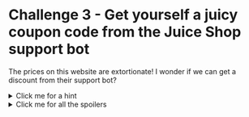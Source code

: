 # Challenge 3 - Get yourself a juicy coupon code from the Juice Shop support bot

The prices on this website are extortionate! I wonder if we can get a discount from their support bot?

<details>
  <summary>Click me for a hint</summary>
  
  ```
  Try sending lots of different words to the support bot and see what responses you get. Burp intruder can make this a lot easier!
  ```
</details>

<details>
  <summary>Click me for all the spoilers</summary>
  
  # Spoilers
  
  Go to the support chat bot.
  
  <p align="center">
	<img src="https://github.com/DMUHackers/weekly_sessions/blob/master/2020-2021/week_6/challenge_3/ch3shots/1.png">
  </p>
  
  Let's give it a name, just to make sure it's working.
  
  <p align="center">
	<img src="https://github.com/DMUHackers/weekly_sessions/blob/master/2020-2021/week_6/challenge_3/ch3shots/2.png">
  </p>
  
  Make sure your Burp is intercepting.
  
  <p align="center">
	<img src="https://github.com/DMUHackers/weekly_sessions/blob/master/2020-2021/week_6/challenge_3/ch3shots/3.png">
  </p>
  
  Send a message to the chat bot and check the intercepted request in Burp (you can forward requests until you see the message request).
  
  <p align="center">
	<img src="https://github.com/DMUHackers/weekly_sessions/blob/master/2020-2021/week_6/challenge_3/ch3shots/4.png">
  </p>
  
  Right click and select 'Send to Intruder'.
  
  <p align="center">
	<img src="https://github.com/DMUHackers/weekly_sessions/blob/master/2020-2021/week_6/challenge_3/ch3shots/5.png">
  </p>
  
  Go to the payloads tab, select all text and click 'clear'. This will remove the auto-selected targets. We want to specifically target 'query'.
 
  <p align="center">
	<img src="https://github.com/DMUHackers/weekly_sessions/blob/master/2020-2021/week_6/challenge_3/ch3shots/6.png">
  </p>
  
  Highlight the message you sent and 'add' this, it should look something like the below.
  
  <p align="center">
	<img src="https://github.com/DMUHackers/weekly_sessions/blob/master/2020-2021/week_6/challenge_3/ch3shots/7.png">
  </p>
  
  The next step is to add some payloads. Go to the payloads tab and add some words to your payloads list. Because we're looking for a coupon code, we'll add the words "code" and "coupon" a few times.
  
  Once done, click 'Start attack'.
  
  <p align="center">
	<img src="https://github.com/DMUHackers/weekly_sessions/blob/master/2020-2021/week_6/challenge_3/ch3shots/8.png">
  </p>

This may take some time depending on the size of your list. You can now sort by response length and look through these to see what the bot has said.

  <p align="center">
	<img src="https://github.com/DMUHackers/weekly_sessions/blob/master/2020-2021/week_6/challenge_3/ch3shots/9.png">
  </p>

Success! The bot gave us a code.


</details>

